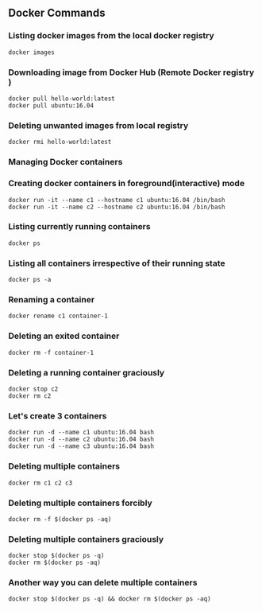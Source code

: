 ## Docker Commands

### Listing docker images from the local docker registry
```
docker images
```

### Downloading image from Docker Hub (Remote Docker registry )
```
docker pull hello-world:latest
docker pull ubuntu:16.04
```

### Deleting unwanted images from local registry
```
docker rmi hello-world:latest
```


### Managing Docker containers

### Creating docker containers in foreground(interactive) mode
```
docker run -it --name c1 --hostname c1 ubuntu:16.04 /bin/bash
docker run -it --name c2 --hostname c2 ubuntu:16.04 /bin/bash
```

### Listing currently running containers
```
docker ps
```

### Listing all containers irrespective of their running state
```
docker ps -a
```

### Renaming a container
```
docker rename c1 container-1
```

### Deleting an exited container 
```
docker rm -f container-1
```

### Deleting a running container graciously
```
docker stop c2
docker rm c2
```

### Let's create 3 containers
```
docker run -d --name c1 ubuntu:16.04 bash
docker run -d --name c2 ubuntu:16.04 bash
docker run -d --name c3 ubuntu:16.04 bash
```

### Deleting multiple containers
```
docker rm c1 c2 c3
```

### Deleting multiple containers forcibly
```
docker rm -f $(docker ps -aq)
```

### Deleting multiple containers graciously
```
docker stop $(docker ps -q)
docker rm $(docker ps -aq)
```

### Another way you can delete multiple containers
```
docker stop $(docker ps -q) && docker rm $(docker ps -aq)
```
